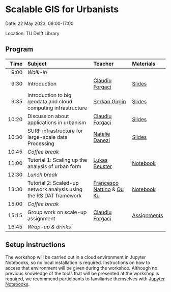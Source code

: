 # Scalable GIS for Urbanists

Date: 22 May 2023, 09:00-17:00 

Location: TU Delft Library

## Program

| Time | Subject | Teacher | Materials |
|--:|:--|:--|:--|
| 9:00 | _Walk-in_ | | |
| 9:30 | Introduction | [Claudiu Forgaci](https://www.esciencecenter.nl/claudiu-forgaci/) | [Slides]() |
| 9:35 | Introduction to big geodata and cloud computing infrastructure | [Serkan Girgin](https://people.utwente.nl/s.girgin) | [Slides]() |
| 10:20 | Discussion about applications in urbanism | [Claudiu Forgaci](https://www.esciencecenter.nl/claudiu-forgaci/) | [Slides]() |
| 10:30 | SURF infrastructure for large-scale data Processing | [Natalie Danezi](https://www.surf.nl/data-van-buitenaardse-proporties) | [Slides]() |
| 10:45 | _Coffee break_ | | |
| 11:00 | Tutorial 1: Scaling up the analysis of urban form | [Lukas Beuster](https://3d.bk.tudelft.nl/lbeuster/) | [Notebook](https://github.com/lukasbeuster/3dgeo_scalable_gis) |
| 12:30 | _Lunch break_ | | |
| 13:30 | Tutorial 2: Scaled-up network analysis using the RS DAT framework | [Francesco Nattino](https://www.esciencecenter.nl/team/dr-francesco-nattino/) & [Ou Ku](https://www.esciencecenter.nl/team/ou-ku-msc/) | [Notebook]() |
| 15:00 | _Coffee break_ | | |
| 15:15 | Group work on scale-up assignment | [Claudiu Forgaci](https://www.esciencecenter.nl/claudiu-forgaci/) | [Assignments]() |
| 16:45 | _Wrap-up & drinks_ | | |


## Setup instructions

The workshop will be carried out in a cloud environment in Jupyter Notebooks, so no local installation is required. Instructions on how to access that environment will be given during the workshop. Although no previous knowledge of the tools that will be presented at the workshop is required, we recommend participants to familiarise themselves with [Jupyter Notebooks](https://jupyter.org/).
